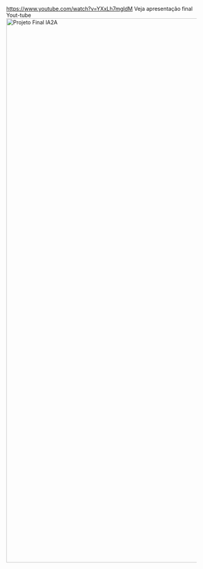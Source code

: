 https://www.youtube.com/watch?v=YXxLh7mgldM
Veja apresentação final Yout-tube
<img width="2560" height="1440" alt="Projeto Final IA2A" src="https://github.com/user-attachments/assets/679e9d5c-c1df-45a9-938b-fb992498e2f6" />

